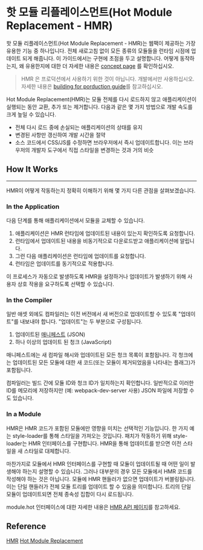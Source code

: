 # 핫 모듈 리플레이스먼트(Hot Module Replacement - HMR)

핫 모듈 리플레이스먼트(Hot Module Replacement - HMR)는 웹팩이 제공하는 가장 유용한 기능 중 하나입니다. 전체 새로고침 없이 모든 종류의 모듈들을 런타임 시점에 업데이트 되게 해줍니다. 이 가이드에서는 구현에 초점을 두고 설명합니다. 어떻게 동작하는지, 왜 유용한지에 대한 더 자세한 내용은 [concept page](https://webpack.js.org/concepts/hot-module-replacement/) 를 확인하십시오.

> HMR 은 프로덕션에서 사용하기 위한 것이 아닙니다. 개발에서만 사용하십시오. 자세한 내용은 [building for porduction guide](https://webpack.js.org/guides/production/)를 참고하십시오.

Hot Module Replacement(HMR)는 모듈 전체를 다시 로드하지 않고 애플리케이션이 실행되는 동안 교환, 추가 또는 제거합니다. 다음과 같은 몇 가지 방법으로 개발 속도를 크게 높일 수 있습니다.

- 전체 다시 로드 중에 손실되는 애플리케이션의 상태를 유지
- 변경된 사항만 갱신하여 개발 시간을 절약
- 소스 코드에서 CSS/JS를 수정하면 브라우저에서 즉시 업데이트합니다. 이는 브라우저의 개발자 도구에서 직접 스타일을 변경하는 것과 거의 비슷

## How It Works

---

HMR이 어떻게 작동하는지 정확히 이해하기 위해 몇 가지 다른 관점을 살펴보겠습니다.

### In the Application

다음 단계를 통해 애플리케이션에서 모듈을 교체할 수 있습니다.

1. 애플리케이션은 HMR 런타임에 업데이트된 내용이 있는지 확인하도록 요청합니다.
2. 런타임에서 업데이트된 내용을 비동기적으로 다운로드받고 애플리케이션에 알립니다.
3. 그런 다음 애플리케이션은 런타임에 업데이트를 요청합니다.
4. 런타임은 업데이트를 동기적으로 적용합니다.

이 프로세스가 자동으로 발생하도록 HMR을 설정하거나 업데이트가 발생하기 위해 사용자 상호 작용을 요구하도록 선택할 수 있습니다.

### In the Compiler

일반 애셋 외에도 컴파일러는 이전 버전에서 새 버전으로 업데이트할 수 있도록 "업데이트"를 내보내야 합니다. "업데이트"는 두 부분으로 구성됩니다.

1. 업데이트된 [매니페스트](https://webpack.kr/concepts/manifest/) (JSON)
2. 하나 이상의 업데이트 된 청크 (JavaScript)

매니페스트에는 새 컴파일 해시와 업데이트된 모든 청크 목록이 포함됩니다. 각 청크에는 업데이트된 모든 모듈에 대한 새 코드(또는 모듈이 제거되었음을 나타내는 플래그)가 포함됩니다.

컴파일러는 빌드 간에 모듈 ID와 청크 ID가 일치하는지 확인합니다. 일반적으로 이러한 ID를 메모리에 저장하지만 (예: webpack-dev-server 사용) JSON 파일에 저장할 수도 있습니다.

### In a Module

HMR은 HMR 코드가 포함된 모듈에만 영향을 미치는 선택적인 기능입니다. 한 가지 예는 style-loader를 통해 스타일을 가져오는 것입니다. 패치가 작동하기 위해 style-loader는 HMR 인터페이스를 구현합니다. HMR을 통해 업데이트를 받으면 이전 스타일을 새 스타일로 대체합니다.

마찬가지로 모듈에서 HMR 인터페이스를 구현할 때 모듈이 업데이트될 때 어떤 일이 발생해야 하는지 설명할 수 있습니다. 그러나 대부분의 경우 모든 모듈에서 HMR 코드를 작성해야 하는 것은 아닙니다. 모듈에 HMR 핸들러가 없으면 업데이트가 버블링됩니다. 이는 단일 핸들러가 전체 모듈 트리를 업데이트 할 수 있음을 의미합니다. 트리의 단일 모듈이 업데이트되면 전체 종속성 집합이 다시 로드됩니다.

module.hot 인터페이스에 대한 자세한 내용은 [HMR API 페이지](https://webpack.kr/api/hot-module-replacement/)를 참고하세요.

## Reference

[HMR](https://ibrahimovic.tistory.com/47)
[Hot Module Replacement](https://webpack.kr/concepts/hot-module-replacement/)
